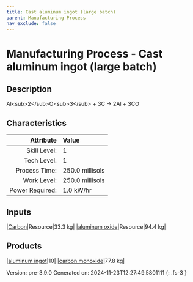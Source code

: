 ```yaml
---
title: Cast aluminum ingot (large batch)
parent: Manufacturing Process
nav_exclude: false
---
```

# Manufacturing Process - Cast aluminum ingot (large batch)

## Description
Al&lt;sub&gt;2&lt;/sub&gt;O&lt;sub&gt;3&lt;/sub&gt; + 3C -&gt; 2Al + 3CO

## Characteristics

| Attribute      | Value |
|--------:|:------|
|Skill Level:|1|
|Tech Level:|1|
|Process Time:|250.0 millisols|
|Work Level:|250.0 millisols|
|Power Required:|1.0 kW/hr|

## Inputs

|[Carbon](../resource/carbon.html)|Resource|33.3 kg|
|[aluminum oxide](../resource/aluminum-oxide.html)|Resource|94.4 kg|

## Products

|[aluminum ingot](../part/aluminum-ingot.html)|10|
|[carbon monoxide](../resource/carbon-monoxide.html)|77.8 kg|


Version: pre-3.9.0 Generated on: 2024-11-23T12:27:49.5801111
{: .fs-3 }

